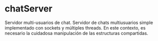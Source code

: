 # chatServer
Servidor multi-usuarios de chat. Servidor de chats multiusuarios simple implementado con sockets y múltiples threads. En este contexto, es necesario la cuidadosa manipulación de las estructuras compartidas.
